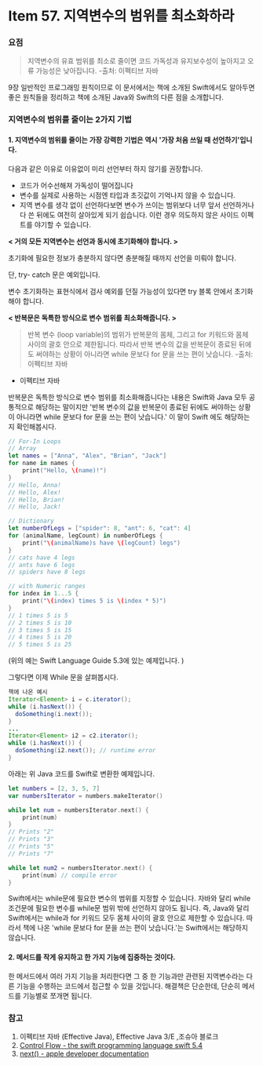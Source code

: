 # Item 57. 지역변수의 범위를 최소화하라




### 요점
> 지역변수의 유효 범위를 최소로 줄이면 코드 가독성과 유지보수성이 높아지고 오류 가능성은 낮아집니다.
> -출처: 이펙티브 자바 

9장 일반적인 프로그래밍 원칙이므로 이 문서에서는 책에 소개된 Swift에서도 알아두면 좋은 원칙들을 정리하고 책에 소개된 Java와 Swift의 다른 점을 소개합니다. 

### 지역변수의 범위를 줄이는 2가지 기법

#### 1. 지역변수의 범위를 줄이는 가장 강력한 기법은 역시 '가장 처음 쓰일 때 선언하기'입니다.

다음과 같은 이유로 이유없이 미리 선언부터 하지 않기를 권장합니다. 

*  코드가 어수선해져 가독성이 떨어집니다
*  변수를 실제로 사용하는 시점엔 타입과 초깃값이 기억나지 않을 수 있습니다.
*  지역 변수를 생각 없이 선언하다보면 변수가 쓰이는 범위보다 너무 앞서 선언하거나 다 쓴 뒤에도 여전히 살아있게 되기 쉽습니다. 이런 경우 의도하지 않은 사이드 이펙트를 야기할 수 있습니다.

**< 거의 모든 지역변수는 선언과 동시에 초기화해야 합니다. >**

초기화에 필요한 정보가 충분하지 않다면 충분해질 때까지 선언을 미뤄야 합니다.

단, try- catch 문은 예외입니다.

변수 초기화하는 표현식에서 검사 예외를 던질 가능성이 있다면 try 블록 안에서 초기화해야 합니다.

**< 반복문은 독특한 방식으로 변수 범위를 최소화해줍니다. >**

> 반복 변수 (loop variable)의 범위가 반복문의 몸체, 그리고 for 키워드와 몸체 사이의 괄호 안으로 제한됩니다. 따라서 반복 변수의 값을 반복문이 종료된 뒤에도 써야하는 상황이 아니라면 while 문보다 for 문을 쓰는 편이 낫습니다. 
> -출처: 이펙티브 자바 
- 이펙티브 자바

반복문은 독특한 방식으로 변수 범위를 최소화해줍니다는 내용은 Swift와 Java 모두 공통적으로 해당하는 말이지만 '반복 변수의 값을 반복문이 종료된 뒤에도 써야하는 상황이 아니라면 while 문보다 for 문을 쓰는 편이 낫습니다.' 이 말이 Swift 에도 해당하는지 확인해봅시다.

```swift
// For-In Loops
// Array
let names = ["Anna", "Alex", "Brian", "Jack"]
for name in names {
    print("Hello, \(name)!")
}
// Hello, Anna!
// Hello, Alex!
// Hello, Brian!
// Hello, Jack!

// Dictionary
let numberOfLegs = ["spider": 8, "ant": 6, "cat": 4]
for (animalName, legCount) in numberOfLegs {
    print("\(animalName)s have \(legCount) legs")
}
// cats have 4 legs
// ants have 6 legs
// spiders have 8 legs

// with Numeric ranges
for index in 1...5 {
    print("\(index) times 5 is \(index * 5)")
}
// 1 times 5 is 5
// 2 times 5 is 10
// 3 times 5 is 15
// 4 times 5 is 20
// 5 times 5 is 25
```
(위의 예는 Swift Language Guide 5.3에 있는 예제입니다. )

그렇다면 이제 While 문을 살펴봅시다.

```java
책에 나온 예시
Iterator<Element> i = c.iterator();
while (i.hasNext()) {
  doSomething(i.next());
}
...
Iterator<Element> i2 = c2.iterator();
while (i.hasNext()) {
  doSomething(i2.next()); // runtime error
}
```
아래는 위 Java 코드를 Swift로 변환한 예제입니다.
```swift
let numbers = [2, 3, 5, 7]
var numbersIterator = numbers.makeIterator()

while let num = numbersIterator.next() {
    print(num)
}
// Prints "2"
// Prints "3"
// Prints "5"
// Prints "7"

while let num2 = numbersIterator.next() {
    print(num) // compile error
}
```

Swift에서는 while문에 필요한 변수의 범위를 지정할 수 있습니다. 자바와 달리 while 조건문에 필요한 변수를 while문 범위 밖에 선언하지 않아도 됩니다. 즉, Java와 달리 Swift에서는 while과 for 키워드 모두 몸체 사이의 괄호 안으로 제한할 수 있습니다. 따라서 책에 나온 'while 문보다 for 문을 쓰는 편이 낫습니다.'는 Swift에서는 해당하지 않습니다.

#### 2. 메서드를 작게 유지하고 한 가지 기능에 집중하는 것이다.

한 메서드에서 여러 가지 기능을 처리한다면 그 중 한 기능과만 관련된 지역변수라는 다른 기능을 수행하는 코드에서 접근할 수 있을 것입니다. 해결책은 단순한데, 단순히 메서드를 기능별로 쪼개면 됩니다.

### 참고
1. 이펙티브 자바 (Effective Java), Effective Java 3/E ,조슈아 블로크
2. [Control Flow - the swift programming language swift 5.4](https://docs.swift.org/swift-book/LanguageGuide/ControlFlow.html)
3. [next() - apple developer documentation](https://developer.apple.com/documentation/swift/iteratorprotocol/1641682-next)